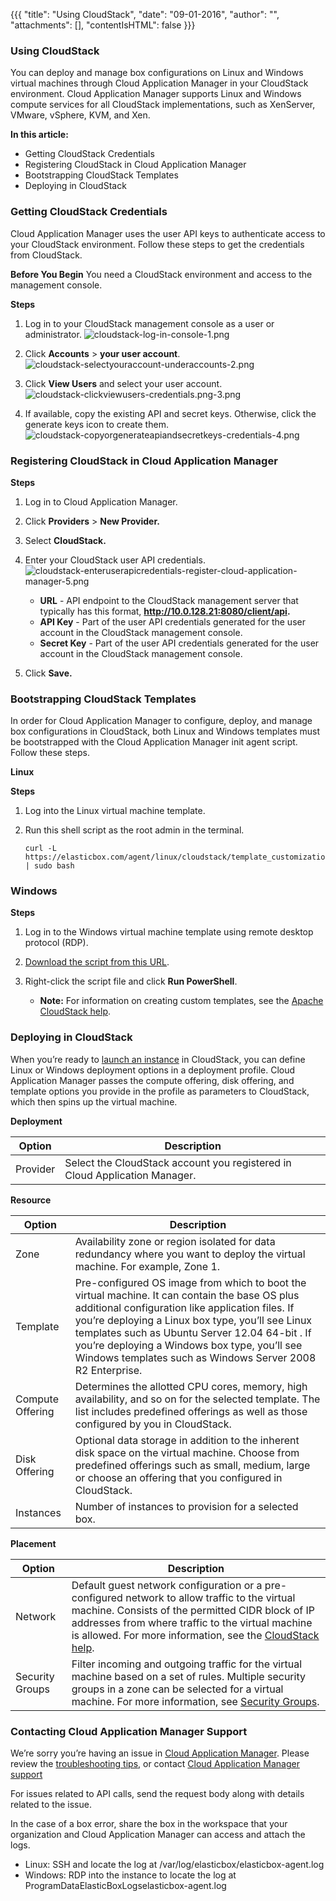 {{{
"title": "Using CloudStack",
"date": "09-01-2016",
"author": "",
"attachments": [],
"contentIsHTML": false
}}}


### Using CloudStack

You can deploy and manage box configurations on Linux and Windows virtual machines through Cloud Application Manager in your CloudStack environment. Cloud Application Manager supports Linux and Windows compute services for all CloudStack implementations, such as XenServer, VMware, vSphere, KVM, and Xen.

**In this article:**

* Getting CloudStack Credentials
* Registering CloudStack in Cloud Application Manager
* Bootstrapping CloudStack Templates
* Deploying in CloudStack

### Getting CloudStack Credentials

Cloud Application Manager uses the user API keys to authenticate access to your CloudStack environment. Follow these steps to get the credentials from CloudStack.

**Before You Begin**
You need a CloudStack environment and access to the management console.

**Steps**
1. Log in to your CloudStack management console as a user or administrator.
   ![cloudstack-log-in-console-1.png](../../images/cloud-application-manager/cloudstack-log-in-console-1.png)

2. Click **Accounts** > **your user account**.
   ![cloudstack-selectyouraccount-underaccounts-2.png](../../images/cloud-application-manager/cloudstack-selectyouraccount-underaccounts-2.png)

3. Click **View Users** and select your user account.
   ![cloudstack-clickviewusers-credentials.png-3.png](../../images/cloud-application-manager/cloudstack-clickviewusers-credentials.png-3.png)

4. If available, copy the existing API and secret keys. Otherwise, click the generate keys icon to create them.
   ![cloudstack-copyorgenerateapiandsecretkeys-credentials-4.png](../../images/cloud-application-manager/cloudstack-copyorgenerateapiandsecretkeys-credentials-4.png)

### Registering CloudStack in Cloud Application Manager

**Steps**
1. Log in to Cloud Application Manager.

2. Click **Providers** > **New Provider.**

3. Select **CloudStack.**

4. Enter your CloudStack user API credentials.
   ![cloudstack-enteruserapicredentials-register-cloud-application-manager-5.png](../../images/cloud-application-manager/cloudstack-enteruserapicredentials-register-cloud-application-manager-5.png)

   * **URL** - API endpoint to the CloudStack management server that typically has this format, **http://10.0.128.21:8080/client/api.**
   * **API Key** - Part of the user API credentials generated for the user account in the CloudStack management console.
   * **Secret Key** - Part of the user API credentials generated for the user account in the CloudStack management console.

5. Click **Save.**

### Bootstrapping CloudStack Templates

In order for Cloud Application Manager to configure, deploy, and manage box configurations in CloudStack, both Linux and Windows templates must be bootstrapped with the Cloud Application Manager init agent script. Follow these steps.

**Linux**

**Steps**
1. Log into the Linux virtual machine template.

2. Run this shell script as the root admin in the terminal.

   ```
   curl -L https://elasticbox.com/agent/linux/cloudstack/template_customization_script.sh | sudo bash
   ```

### Windows

**Steps**
1. Log in to the Windows virtual machine template using remote desktop protocol (RDP).

2. [Download the script from this URL](https://elasticbox.com/agent/windows/cloudstack/template_customization_script.ps1).

3. Right-click the script file and click **Run PowerShell**.
   * **Note:** For information on creating custom templates, see the [Apache CloudStack help](https://docs.cloudstack.apache.org/projects/cloudstack-administration/en/latest/templates.html#exporting-templates).

### Deploying in CloudStack

When you’re ready to [launch an instance](./deploying-managing-instances.md) in CloudStack, you can define Linux or Windows deployment options in a deployment profile. Cloud Application Manager passes the compute offering, disk offering, and template options you provide in the profile as parameters to CloudStack, which then spins up the virtual machine.

**Deployment**

| Option | Description |
|--------|-------------|
| Provider | Select the CloudStack account you registered in Cloud Application Manager. |


**Resource**

| Option | Description |
|--------|-------------|
| Zone | Availability zone or region isolated for data redundancy where you want to deploy the virtual machine. For example, Zone 1. |
| Template | Pre-configured OS image from which to boot the virtual machine. It can contain the base OS plus additional configuration like application files. If you’re deploying a Linux box type, you’ll see Linux templates such as Ubuntu Server 12.04 64-bit . If you’re deploying a Windows box type, you’ll see Windows templates such as Windows Server 2008 R2 Enterprise. |
| Compute Offering | Determines the allotted CPU cores, memory, high availability, and so on for the selected template. The list includes predefined offerings as well as those configured by you in CloudStack. |
| Disk Offering | Optional data storage in addition to the inherent disk space on the virtual machine. Choose from predefined offerings such as small, medium, large or choose an offering that you configured in CloudStack. |
| Instances | Number of instances to provision for a selected box. |


**Placement**

| Option | Description |
|--------|-------------|
| Network | Default guest network configuration or a pre-configured network to allow traffic to the virtual machine. Consists of the permitted CIDR block of IP addresses from where traffic to the virtual machine is allowed. For more information, see the [CloudStack help](http://docs.cloudstack.apache.org/projects/cloudstack-administration/en/4.3/networking_and_traffic.html). |
| Security Groups |	Filter incoming and outgoing traffic for the virtual machine based on a set of rules. Multiple security groups in a zone can be selected for a virtual machine. For more information, see [Security Groups](http://docs.cloudstack.apache.org/projects/cloudstack-administration/en/4.3/networking_and_traffic.html#security-groups). |

### Contacting Cloud Application Manager Support

We’re sorry you’re having an issue in [Cloud Application Manager](https://www.ctl.io/cloud-application-manager/). Please review the [troubleshooting tips](../Troubleshooting/troubleshooting-tips.md), or contact [Cloud Application Manager support](mailto:incident@CenturyLink.com)

For issues related to API calls, send the request body along with details related to the issue.

In the case of a box error, share the box in the workspace that your organization and Cloud Application Manager can access and attach the logs.
* Linux: SSH and locate the log at /var/log/elasticbox/elasticbox-agent.log
* Windows: RDP into the instance to locate the log at ProgramDataElasticBoxLogselasticbox-agent.log
